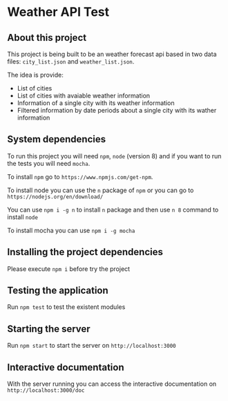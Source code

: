# Weather API Test

## About this project
This project is being built to be an weather forecast api based in two data files: `city_list.json` and `weather_list.json`.

The idea is provide:

- List of cities
- List of cities with avaiable weather information
- Information of a single city with its weather information
- Filtered information by date periods about a single city with its wather information

## System dependencies

To run this project you will need `npm`, `node` (version 8) and if you want to run the tests you will need `mocha`.

To install `npm` go to `https://www.npmjs.com/get-npm`.

To install node you can use the `n` package of `npm` or you can go to `https://nodejs.org/en/download/`

You can use `npm i -g n` to install `n` package and then use `n 8` command to install `node`

To install mocha you can use `npm i -g mocha`

## Installing the project dependencies

Please execute `npm i` before try the project

## Testing the application

Run `npm test` to test the existent modules

## Starting the server

Run `npm start` to start the server on `http://localhost:3000`

## Interactive documentation

With the server running you can access the interactive documentation on `http://localhost:3000/doc`